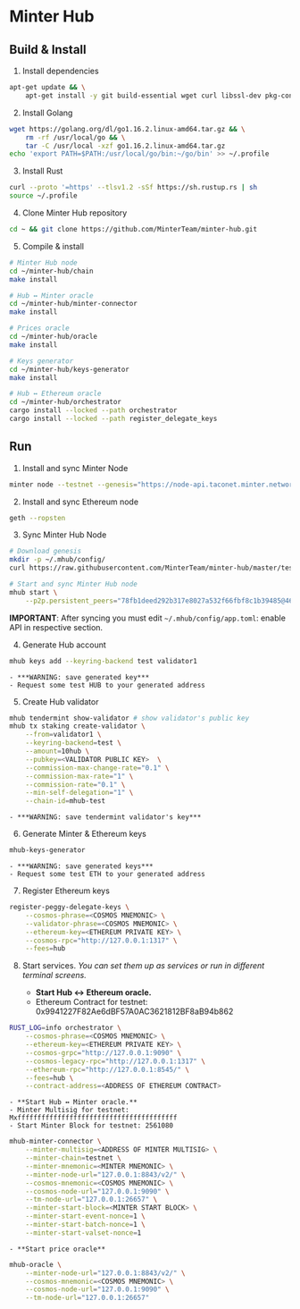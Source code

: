 # Minter Hub

## Build & Install

1. Install dependencies
```bash
apt-get update && \
	apt-get install -y git build-essential wget curl libssl-dev pkg-config
```

2. Install Golang
```bash
wget https://golang.org/dl/go1.16.2.linux-amd64.tar.gz && \
	rm -rf /usr/local/go && \
	tar -C /usr/local -xzf go1.16.2.linux-amd64.tar.gz
echo 'export PATH=$PATH:/usr/local/go/bin:~/go/bin' >> ~/.profile
```

3. Install Rust
```bash
curl --proto '=https' --tlsv1.2 -sSf https://sh.rustup.rs | sh
source ~/.profile
```

4. Clone Minter Hub repository
```bash
cd ~ && git clone https://github.com/MinterTeam/minter-hub.git
```

5. Compile & install 
```bash
# Minter Hub node
cd ~/minter-hub/chain
make install

# Hub ↔ Minter oracle
cd ~/minter-hub/minter-connector
make install

# Prices oracle
cd ~/minter-hub/oracle
make install

# Keys generator
cd ~/minter-hub/keys-generator
make install

# Hub ↔ Ethereum oracle
cd ~/minter-hub/orchestrator
cargo install --locked --path orchestrator
cargo install --locked --path register_delegate_keys
```

## Run
1. Install and sync Minter Node
```bash
minter node --testnet --genesis="https://node-api.taconet.minter.network/v2/genesis"
```

2. Install and sync Ethereum node
```bash
geth --ropsten
```

3. Sync Minter Hub Node
```bash
# Download genesis
mkdir -p ~/.mhub/config/
curl https://raw.githubusercontent.com/MinterTeam/minter-hub/master/testnet-genesis.json > ~/.mhub/config/genesis.json

# Start and sync Minter Hub node
mhub start \
	--p2p.persistent_peers="78fb1deed292b317e8027a532f66fbf8c1b39485@46.101.215.17:36656"
```

**IMPORTANT**: After syncing you must edit `~/.mhub/config/app.toml`: enable API in respective section.

4. Generate Hub account
```bash
mhub keys add --keyring-backend test validator1
```
	- ***WARNING: save generated key***
	- Request some test HUB to your generated address

5. Create Hub validator
```bash
mhub tendermint show-validator # show validator's public key
mhub tx staking create-validator \
	--from=validator1 \
	--keyring-backend=test \
	--amount=10hub \
	--pubkey=<VALIDATOR PUBLIC KEY>  \
	--commission-max-change-rate="0.1" \
	--commission-max-rate="1" \
	--commission-rate="0.1" \
	--min-self-delegation="1" \
	--chain-id=mhub-test
```
	- ***WARNING: save tendermint validator's key***

6. Generate Minter & Ethereum keys
```bash
mhub-keys-generator
```
	- ***WARNING: save generated keys***
	- Request some test ETH to your generated address

7. Register Ethereum keys
```bash
register-peggy-delegate-keys \
	--cosmos-phrase=<COSMOS MNEMONIC> \
	--validator-phrase=<COSMOS MNEMONIC> \
	--ethereum-key=<ETHEREUM PRIVATE KEY> \
	--cosmos-rpc="http://127.0.0.1:1317" \
	--fees=hub
```

8. Start services. *You can set them up as services or run in different terminal screens.*

	- **Start Hub ↔ Ethereum oracle.** 
	- Ethereum Contract for testnet: 0x9941227F82Ae6dBF57A0AC3621812BF8aB94b862
```bash
RUST_LOG=info orchestrator \
	--cosmos-phrase=<COSMOS MNEMONIC> \
	--ethereum-key=<ETHEREUM PRIVATE KEY> \
	--cosmos-grpc="http://127.0.0.1:9090" \
	--cosmos-legacy-rpc="http://127.0.0.1:1317" \
	--ethereum-rpc="http://127.0.0.1:8545/" \
	--fees=hub \
	--contract-address=<ADDRESS OF ETHEREUM CONTRACT> 
```

	- **Start Hub ↔ Minter oracle.** 
	- Minter Multisig for testnet: Mxffffffffffffffffffffffffffffffffffffffff
	- Start Minter Block for testnet: 2561080

```bash
mhub-minter-connector \
	--minter-multisig=<ADDRESS OF MINTER MULTISIG> \
	--minter-chain=testnet \
	--minter-mnemonic=<MINTER MNEMONIC> \
	--minter-node-url="127.0.0.1:8843/v2/" \
	--cosmos-mnemonic=<COSMOS MNEMONIC> \
	--cosmos-node-url="127.0.0.1:9090" \
	--tm-node-url="127.0.0.1:26657" \
	--minter-start-block=<MINTER START BLOCK> \
	--minter-start-event-nonce=1 \
	--minter-start-batch-nonce=1 \
	--minter-start-valset-nonce=1
```

	- **Start price oracle**
```bash
mhub-oracle \
	--minter-node-url="127.0.0.1:8843/v2/" \
	--cosmos-mnemonic=<COSMOS MNEMONIC> \
	--cosmos-node-url="127.0.0.1:9090" \
	--tm-node-url="127.0.0.1:26657" 
```

